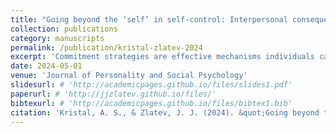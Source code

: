 ```yaml
---
title: "Going beyond the ‘self’ in self-control: Interpersonal consequences of commitment strategies"
collection: publications
category: manuscripts
permalink: /publication/kristal-zlatev-2024
excerpt: 'Commitment strategies are effective mechanisms individuals can use to overcome self-control problems. Across seven studies (and two supplemental studies), we explore the negative interpersonal consequences of commitment strategy choice and use. In Study 1, using an incentivized trust game, we demonstrate that individuals trust people who choose to use a commitment strategy less than those who choose to use willpower to achieve their goals. Study 2 shows this relationship holds across four domains and for integrity-based trust in particular. Study 3 provides evidence that it is the choice to use the strategy rather than strategy use itself that incurs this integrity penalty. In Studies 4–5b, we demonstrate that this effect is driven, at least in part, by the fact that people infer past performance from strategy choice. Finally, Study 6 provides evidence that people select commitment strategies more in private than in public, which is consistent with the notion that people anticipate the negative consequences of commitment strategy choice. Thus, we establish the role of willpower as a positive signal in impression formation as well as the negative interpersonal consequences of choosing to rely on external aides when faced with temptation.'
date: 2024-05-01
venue: 'Journal of Personality and Social Psychology'
slidesurl: # 'http://academicpages.github.io/files/slides1.pdf'
paperurl: # 'http://jjzlatev.github.io/files/'
bibtexurl: # 'http://academicpages.github.io/files/bibtex1.bib'
citation: 'Kristal, A. S., & Zlatev, J. J. (2024). &quot;Going beyond the ‘self’ in self-control: Interpersonal consequences of commitment strategies.&quot; <i>Journal of Personality and Social Psychology</i>, <i>126(5)</i>, 804–817.'
---
```

